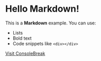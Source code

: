 # Hello Markdown!

This is a **Markdown** example. You can use:

- Lists
- Bold text
- Code snippets like `<div></div>`

[Visit ConsoleBreak](https://consolebreak.com)